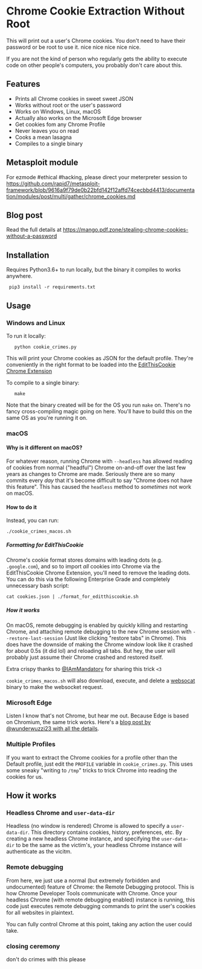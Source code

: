 
# Chrome Cookie Extraction Without Root

This will print out a user's Chrome cookies. You don't need to have their password or be root to use it. nice nice nice nice nice.

If you are not the kind of person who regularly gets the ability to execute code on other people's computers, you probably don't care about this.

## Features
* Prints all Chrome cookies in sweet sweet JSON
* Works without root or the user's password
* Works on Windows, Linux, macOS
* Actually also works on the Microsoft Edge browser
* Get cookies fom any Chrome Profile
* Never leaves you on read
* Cooks a mean lasagna
* Compiles to a single binary

## Metasploit module

For ezmode #ethical #hacking, please direct your meterpreter session to https://github.com/rapid7/metasploit-framework/blob/9616a9f79de0b22bfd142f12affd74cecbbd4413/documentation/modules/post/multi/gather/chrome_cookies.md

## Blog post
Read the full details at https://mango.pdf.zone/stealing-chrome-cookies-without-a-password

## Installation
Requires Python3.6+ to run locally, but the binary it compiles to works anywhere.

```
 pip3 install -r requirements.txt
```

## Usage

### Windows and Linux
To run it locally:
```
   python cookie_crimes.py
```
This will print your Chrome cookies as JSON for the default profile. They're conveniently in the right format to be loaded into the [EditThisCookie Chrome Extension](https://chrome.google.com/webstore/detail/editthiscookie/fngmhnnpilhplaeedifhccceomclgfbg)

To compile to a single binary:
```
   make
```

Note that the binary created will be for the OS you run `make` on. There's no fancy cross-compiling magic going on here. You'll have to build this on the same OS as you're running it on.

### macOS

#### Why is it different on macOS?
For whatever reason, running Chrome with `--headless` has allowed reading of cookies from normal ("headful") Chrome on-and-off over the last few years as changes to Chrome are made. Seriously there are so many commits every _day_ that it's become difficult to say "Chrome does not have this feature". This has caused the `headless` method to _sometimes_ not work on macOS. 

#### How to do it
Instead, you can run:
```
./cookie_crimes_macos.sh
```

##### Formatting for EditThisCookie
Chrome's cookie format stores domains with leading dots (e.g. `.google.com`), and so to import _all_ cookies into Chrome via the EditThisCookie Chrome Extension, you'll need to remove the leading dots. You can do this via the following Enterprise Grade and completely unnecessary bash script:

```
cat cookies.json | ./format_for_editthiscookie.sh
```

##### How it works
On macOS, remote debugging is enabled by quickly killing and restarting Chrome, and attaching remote debugging to the new Chrome session with `--restore-last-session` (Just like clicking "restore tabs" in Chrome). This does have the downside of making the Chrome window look like it crashed for about 0.5s (it did lol) and reloading all tabs. But hey, the user will probably just assume their Chrome crashed and restored itself.

Extra crispy thanks to [@IAmMandatory](https://twitter.com/iammandatory) for sharing this trick `<3`

`cookie_crimes_macos.sh` will also download, execute, and delete a [websocat](https://github.com/vi/websocat) binary to make the websocket request.

### Microsoft Edge

Listen I know that's not Chrome, but hear me out. Because Edge is based on Chromium, the same trick works. Here's a [blog post by @wunderwuzzi23 with all the details](https://wunderwuzzi23.github.io/blog/posts/2020/cookie-crimes-on-mirosoft-edge/).

### Multiple Profiles
If you want to extract the Chrome cookies for a profile other than the Default profile, just edit the `PROFILE` variable in `cookie_crimes.py`. This uses some sneaky "writing to `/tmp`" tricks to trick Chrome into reading the cookies for us.

## How it works

### Headless Chrome and `user-data-dir`
Headless (no window is rendered) Chrome is allowed to specify a `user-data-dir`. This directory contains cookies, history, preferences, etc. By creating a new headless Chrome instance, and specifying the `user-data-dir` to be the same as the victim's, your headless Chrome instance will authenticate as the vicitm.

### Remote debugging
From here, we just use a normal (but extremely forbidden and undocumented) feature of Chrome: the Remote Debugging protocol. This is how Chrome Developer Tools communicate with Chrome. Once your headless Chrome (with remote debugging enabled) instance is running, this code just executes remote debugging commands to print the user's cookies for all websites in plaintext.

You can fully control Chrome at this point, taking any action the user could take.


### closing ceremony
don't do crimes with this please

